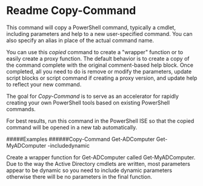 ﻿Readme Copy-Command
===================

This command will copy a PowerShell command, typically a cmdlet, including 
parameters and help to a new user-specified command. You can also specify an 
alias in place of the actual command name.

You can use this *copied* command to create a "wrapper" function or 
to easily create a proxy function. The default behavior is to create a copy of
the command complete with the original comment-based help block.  Once 
completed, all you need to do is remove or modify the parameters, update
script blocks or script command if creating a proxy version, and update help
to reflect your new command.

The goal for *Copy-Command* is to serve as an accelerator for rapidly creating
your own PowerShell tools based on existing PowerShell commands.

For best results, run this command in the PowerShell ISE so that the copied 
command will be opened in a new tab automatically.

#####Examples
######Copy-Command Get-ADComputer Get-MyADComputer -includedynamic

Create a wrapper function for Get-ADComputer called Get-MyADComputer. Due to 
the way the Active Directory cmdlets are written, most parameters appear to be
dynamic so you need to include dynamic parameters otherwise there will be no 
parameters in the final function.
